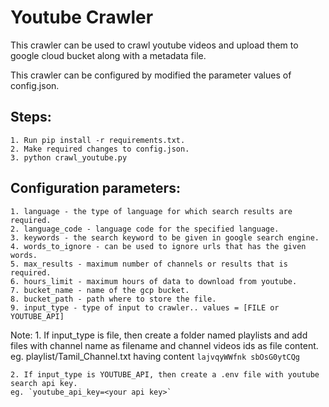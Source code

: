 # Youtube Crawler

This crawler can be used to crawl youtube videos and upload them to google cloud bucket along with a metadata file.

This crawler can be configured by modified the parameter values of config.json.

## Steps:

    1. Run pip install -r requirements.txt.
    2. Make required changes to config.json.
    3. python crawl_youtube.py

## Configuration parameters:

    1. language - the type of language for which search results are required.
    2. language_code - language code for the specified language.
    3. keywords - the search keyword to be given in google search engine.
    4. words_to_ignore - can be used to ignore urls that has the given words.
    5. max_results - maximum number of channels or results that is required.
    6. hours_limit - maximum hours of data to download from youtube.
    7. bucket_name - name of the gcp bucket.
    8. bucket_path - path where to store the file.
    9. input_type - type of input to crawler.. values = [FILE or YOUTUBE_API]

Note: 
    1. If input_type is file, then create a folder named playlists and add files with channel name as filename and channel videos ids as file content.
    eg. playlist/Tamil_Channel.txt having content
            ```
            lajvqyWWfnk
            sbOsG0ytCQg
            ```

    2. If input_type is YOUTUBE_API, then create a .env file with youtube search api key.
    eg. `youtube_api_key=<your api key>`
